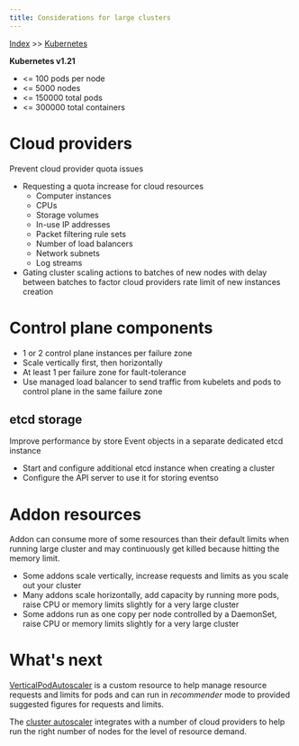 ```yaml
---
title: Considerations for large clusters
---
```


[Index](index.md) >> [Kubernetes](kubernetes.md)

**Kubernetes v1.21**

* <= 100 pods per node
* <= 5000 nodes
* <= 150000 total pods
* <= 300000 total containers

# Cloud providers

Prevent cloud provider quota issues

* Requesting a quota increase for cloud resources
    * Computer instances
    * CPUs
    * Storage volumes
    * In-use IP addresses
    * Packet filtering rule sets
    * Number of load balancers
    * Network subnets
    * Log streams
* Gating cluster scaling actions to batches of new nodes with delay between batches to factor cloud providers rate limit of new instances creation

# Control plane components

* 1 or 2 control plane instances per failure zone
* Scale vertically first, then horizontally
* At least 1 per failure zone for fault-tolerance
* Use managed load balancer to send traffic from kubelets and pods to control plane in the same failure zone

## etcd storage

Improve performance by store Event objects in a separate dedicated etcd instance

* Start and configure additional etcd instance when creating a cluster
* Configure the API server to use it for storing eventso

# Addon resources

Addon can consume more of some resources than their default limits when running large cluster and may continuously get killed because hitting the memory limit.

* Some addons scale vertically, increase requests and limits as you scale out your cluster
* Many addons scale horizontally, add capacity by running more pods, raise CPU or memory limits slightly for a very large cluster
* Some addons run as one copy per node controlled by a DaemonSet, raise CPU or memory limits slightly for a very large cluster

# What's next

[VerticalPodAutoscaler](https://github.com/kubernetes/autoscaler/tree/master/vertical-pod-autoscaler#readme) is a custom resource to help manage resource requests and limits for pods and can run in *recommender* mode to provided suggested figures for requests and limits.

The [cluster autoscaler](https://github.com/kubernetes/autoscaler/tree/master/cluster-autoscaler#readme) integrates with a number of cloud providers to help run the right number of nodes for the level of resource demand.
